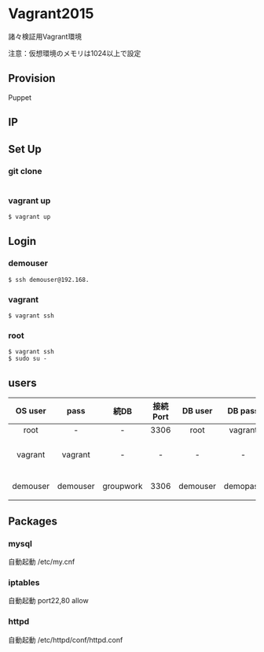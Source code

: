 Vagrant2015
===================================

諸々検証用Vagrant環境

注意：仮想環境のメモリは1024以上で設定

## Provision 
Puppet  

## IP

## Set Up
### git clone
```
```
### vagrant up
```
$ vagrant up  
```
## Login
### demouser
```
$ ssh demouser@192.168.
```
### vagrant
```
$ vagrant ssh
```
### root
```
$ vagrant ssh
$ sudo su -
```

## users

| OS user | pass | 続DB | 接続Port |  DB user |  DB pass | 用途 |
|:-----------:|:------------:|:------------:|:------------:|:------------:|:------------:|:------------:|
| root | - | - | 3306 |  root | vagrant | root |
| vagrant | vagrant | - | - | - | - | vagrant用ユーザ |
| demouser | demouser | groupwork | 3306 | demouser | demopass | 検証用ユーザ |

## Packages   
### mysql
自動起動
/etc/my.cnf  
### iptables
自動起動
port22,80 allow
### httpd
自動起動
/etc/httpd/conf/httpd.conf

